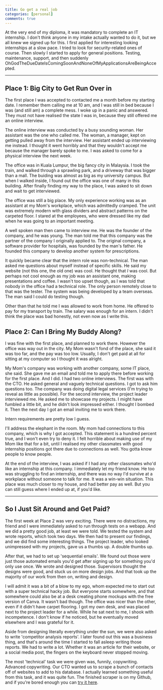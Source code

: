 ```yaml
---
title: Go get a real job
categories: [personal]
comments: true
---
```


At the very end of my diploma, it was mandatory to complete an IT internship. I don't think anyone in my intake actually wanted to do it, but we all knew we signed up for this. I first applied for interesting looking internships at a slow pace. I tried to look for security-related ones of course. Then slowly I started to apply for general positions. Testing, maintenance, support, and then suddenly OhGodTheDueDateIsComingSoonAndNoneOfMyApplicationsAreBeingAccepted.

---

## Place 1: Big City to Get Run Over in

The first place I was accepted to contacted me a month before my starting date. I remember them calling me at 10 am, and I was still in bed because I was (and still am) a complete mess. I woke up in a panic and answered. They must not have realised the state I was in, because they still offered me an online interview. 

The online interview was conducted by a busy sounding woman. Her assistant was the one who called me. The woman, a manager, kept on getting pulled away from the interview. Her assistant ended up interviewing me instead. I thought it went horribly and that they wouldn't accept me because the manager barely spoke to me. I was asked to come for a physical interview the next week. 

The office was in Kuala Lumpur, the big fancy city in Malaysia. I took the train, and walked through a sprawling park, and a driveway that was bigger than a mall. The buiding was almost as big as my university campus. But when I walked inside, I found out the office was one of many in this building. After finally finding my way to the place, I was asked to sit down and wait to get interviewed. 

The office was still a big place. My only experience working was as an assistant at my Mom's workplace, which was admittedly cramped. The unit was extremely modern with glass dividers and abstract patterns on the carpeted floor. I stared at the employees, who were dressed like my dad when he was going to an important meeting. 

A well spoken man then came to interview me. He was the founder of the company, and he was young. The man told me that this company was the partner of the company I originally applied to. The original company, a software provider for hospitals, was founded by the man's father. He founded this company to develop another system for prescriptions. 

It quickly became clear that the intern role was non-technical. The man asked me questions about myself instead of specific skills. He said my website (not this one, the old one) was cool. He thought that *I* was cool. But perhaps not cool enough as my job was an assistant one, making presentations and coffee. I wasn't too upset though, as I was told that nobody in the office had a technical role. The only person remotely close to that was the tester. The system was being developed by a team overseas. The man said I could do testing though.

Other than that he told me I was allowed to work from home. He offered to pay for my transport by train. The salary was enough for an intern. I didn't think the place was bad honestly, not even now as I write this. 

## Place 2: Can I Bring My Buddy Along?

I was fine with the first place, and planned to work there. However the office was way out in the city. My Mom wasn't fond of the place, she said it was too far, and the pay was too low. Usually, I don't get paid at all for sitting at my computer so I thought it was alright. 

My Mom's company was working with another company, some IT place, she said. She gave me an email and told me to apply there before working for the first place. And I did. I had two online interviews. The first was with the CTO. He asked general and vaguely technical questions. I got to ask him questions too. The company was doing digital legal services (I'm trying to reveal as little as possible). For the second interview, the project leader interviewed me. He asked me to showcase my projects. I might have fumbled a little bit, and he didn't look impressed either. I thought I bombed it. Then the next day I got an email inviting me to work there.

Intern requirements are pretty low I guess.

I'll address the elephant in the room. My mom had connections to this company, which is why I got accepted. This statement is a hundred percent true, and I won't even try to deny it. I felt horrible about making use of my Mom like that for a bit, until I realised my other classmates with good internship positions got there due to connections as well. You gotta know people to know people. 

At the end of the interview, I was asked if I had any other classmates who'd like an internship at this company. I immediately let my friend know. He too was struggling to find an internship, and there was no way I'd survive at a workplace without someone to talk for me. It was a win-win situation. This place was much closer to my house, and had better pay as well. But you can still guess where I ended up at, if you'd like.

---

## So I Just Sit Around and Get Paid?

The first week at Place 2 was very exciting. There were no distractions, my friend and I were immediately asked to run through tests on a webapp. And we did a pretty good job, at least we were told. We tested the system and wrote reports, which took two days. We then had to present our findings, and we did find some interesting things. The project leader, who looked unimpressed with my projects, gave us a thumbs up. A double thumbs up.

After that, we had to set up 'sequential emails'. We found out those were just those automated emails you'd get after signing up for something you'd only use once. We wrote and designed those. Supervisors thought the designs were good, and stuck us on more design jobs. And that took up the majority of our work from then on, writing and design.

I will admit it was a bit of a blow to my ego, whom expected me to start out with a super technical hacky job. But everyone starts somewhere, and that somewhere could also be at a desk creating phone mockups with the free version of Canva. It wasn't bad though. The office was nicer than the other, even if it didn't have carpet flooring. I got my own desk, and was placed next to the project leader for a while. While he sat next to me, I shook with incompetence. I don't know if he noticed, but he eventually moved elsewhere and I was grateful for it.

Aside from designing literally everything under the sun, we were also asked to write 'competitor analysis reports'. I later found out this was a business thing, and that's around the time I started to fall asleep writing those reports. We had to write a lot. Whether it was an article for their website, or a social media post, the fingers on the keyboard never stopped moving. 

The most 'technical' task we were given was, funnily, copywriting. Advanced copywriting. Our CTO wanted us to scrape a bunch of contacts off of websites to add to his database. I actually learned something useful from this task, and it was quite fun. The finished scraper is on my Github, and if you're bored enough you can [try it here](https://github.com/Wowiee3/FA_Scraper).

